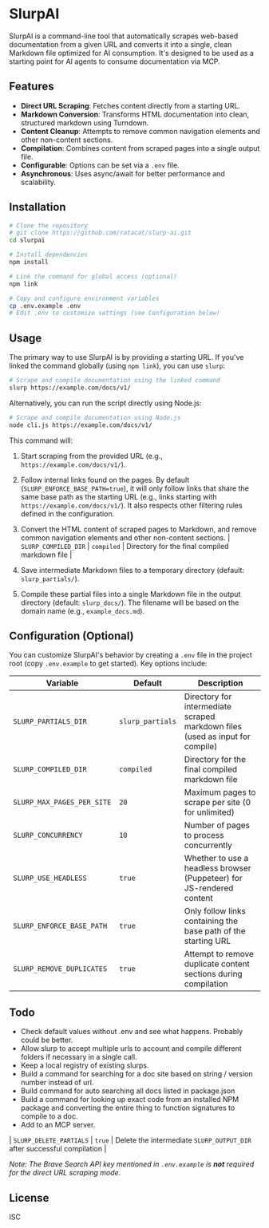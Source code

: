# SlurpAI

SlurpAI is a command-line tool that automatically scrapes web-based documentation from a given URL and converts it into a single, clean Markdown file optimized for AI consumption. It's designed to be used as a starting point for AI agents to consume documentation via MCP. 

## Features

- **Direct URL Scraping**: Fetches content directly from a starting URL.
- **Markdown Conversion**: Transforms HTML documentation into clean, structured markdown using Turndown.
- **Content Cleanup**: Attempts to remove common navigation elements and other non-content sections.
- **Compilation**: Combines content from scraped pages into a single output file.
- **Configurable**: Options can be set via a `.env` file.
- **Asynchronous**: Uses async/await for better performance and scalability.

## Installation

```bash
# Clone the repository
# git clone https://github.com/ratacat/slurp-ai.git
cd slurpai

# Install dependencies
npm install

# Link the command for global access (optional)
npm link

# Copy and configure environment variables
cp .env.example .env
# Edit .env to customize settings (see Configuration below)
```

## Usage

The primary way to use SlurpAI is by providing a starting URL. If you've linked the command globally (using `npm link`), you can use `slurp`:

```bash
# Scrape and compile documentation using the linked command
slurp https://example.com/docs/v1/
```

Alternatively, you can run the script directly using Node.js:

```bash
# Scrape and compile documentation using Node.js
node cli.js https://example.com/docs/v1/
```

This command will:
1. Start scraping from the provided URL (e.g., `https://example.com/docs/v1/`).
2. Follow internal links found on the pages. By default (`SLURP_ENFORCE_BASE_PATH=true`), it will only follow links that share the same base path as the starting URL (e.g., links starting with `https://example.com/docs/v1/`). It also respects other filtering rules defined in the configuration.
3. Convert the HTML content of scraped pages to Markdown, and remove common navigation elements and other non-content sections.
| `SLURP_COMPILED_DIR`      | `compiled`      | Directory for the final compiled markdown file                           |

4. Save intermediate Markdown files to a temporary directory (default: `slurp_partials/`).
5. Compile these partial files into a single Markdown file in the output directory (default: `slurp_docs/`). The filename will be based on the domain name (e.g., `example_docs.md`).

## Configuration (Optional)

You can customize SlurpAI's behavior by creating a `.env` file in the project root (copy `.env.example` to get started). Key options include:

| Variable                  | Default         | Description                                                              |
| ------------------------- | --------------- | ------------------------------------------------------------------------ |
| `SLURP_PARTIALS_DIR`      | `slurp_partials`| Directory for intermediate scraped markdown files (used as input for compile) |
| `SLURP_COMPILED_DIR`      | `compiled`      | Directory for the final compiled markdown file                           |
| `SLURP_MAX_PAGES_PER_SITE`| `20`            | Maximum pages to scrape per site (0 for unlimited)                       |
| `SLURP_CONCURRENCY`       | `10`            | Number of pages to process concurrently                                  |
| `SLURP_USE_HEADLESS`      | `true`          | Whether to use a headless browser (Puppeteer) for JS-rendered content    |
| `SLURP_ENFORCE_BASE_PATH` | `true`          | Only follow links containing the base path of the starting URL           |
| `SLURP_REMOVE_DUPLICATES` | `true`          | Attempt to remove duplicate content sections during compilation          |
## Todo

- Check default values without .env and see what happens. Probably could be better.
- Allow slurp to accept multiple urls to account and compile different folders if necessary in a single call.
- Keep a local registry of existing slurps.
- Build a command for searching for a doc site based on string / version number instead of url.
- Build command for auto searching all docs listed in package.json
- Build a command for looking up exact code from an installed NPM package and converting the entire thing to function signatures to compile to a doc.
- Add to an MCP server.


| `SLURP_DELETE_PARTIALS`   | `true`          | Delete the intermediate `SLURP_OUTPUT_DIR` after successful compilation |

*Note: The Brave Search API key mentioned in `.env.example` is **not** required for the direct URL scraping mode.*

## License

ISC
